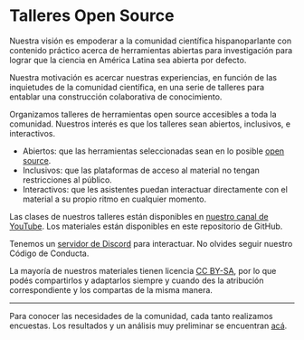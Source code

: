 # Talleres Open Source

Nuestra visión es empoderar a la comunidad científica hispanoparlante con contenido práctico acerca de herramientas abiertas para investigación para lograr que la ciencia en América Latina sea abierta por defecto.

Nuestra motivación es acercar nuestras experiencias, en función de las inquietudes de la comunidad científica, en una serie de talleres para entablar una construcción colaborativa de conocimiento.

Organizamos talleres de herramientas open source accesibles a toda la comunidad. Nuestros interés es que los talleres sean abiertos, inclusivos, e interactivos.

* Abiertos: que las herramientas seleccionadas sean en lo posible [open source](https://opensource.org/docs/osd).
* Inclusivos: que las plataformas de acceso al material no tengan restricciones al público.
* Interactivos: que les asistentes puedan interactuar directamente con el material a su propio ritmo en cualquier momento.

Las clases de nuestros talleres están disponibles en [nuestro canal de YouTube](https://https://www.youtube.com/channel/UCz3w8tadwU5hGbH4RX1Gkzg).
Los materiales están disponibles en este repositorio de GitHub.

Tenemos un [servidor de Discord](https://discord.gg/vCTqvDeXts) para interactuar. No olvides seguir nuestro Código de Conducta.

La mayoría de nuestros materiales tienen licencia [CC BY-SA](https://creativecommons.org/licenses/by-sa/4.0/legalcode), por lo que podés compartirlos y adaptarlos siempre y cuando des la atribución correspondiente y los compartas de la misma manera.

---

Para conocer las necesidades de la comunidad, cada tanto realizamos encuestas. Los resultados y un análisis muy preliminar se encuentran [acá](https://github.com/talleresopensource/talleresopensource/blob/master/encuestas/2020-07/2020-07_encuesta_inicial.md).

